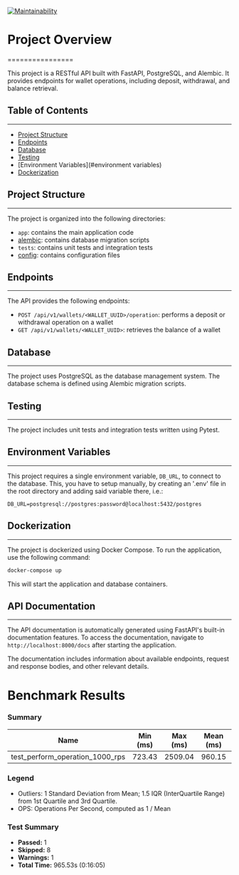 [![Maintainability](https://api.codeclimate.com/v1/badges/d95789b672a970f73666/maintainability)](https://codeclimate.com/github/Myakot/test_DjangoRest/maintainability)

# Project Overview
================

This project is a RESTful API built with FastAPI, PostgreSQL, and Alembic. It provides endpoints for wallet operations, including deposit, withdrawal, and balance retrieval.

## Table of Contents
---------------

* [Project Structure](#project-structure)
* [Endpoints](#endpoints)
* [Database](#database)
* [Testing](#testing)
* [Environment Variables](#environment variables)
* [Dockerization](#dockerization)

## Project Structure
-----------------

The project is organized into the following directories:

* `app`: contains the main application code
* [alembic](cci:4:///home/myakot/PycharmProjects/test_DjangoRest/requirements.txt:0:0-36:0): contains database migration scripts
* `tests`: contains unit tests and integration tests
* [config](cci:4:///home/myakot/PycharmProjects/test_DjangoRest/alembic/env.py:0:0-37:0): contains configuration files

## Endpoints
------------

The API provides the following endpoints:

* `POST /api/v1/wallets/<WALLET_UUID>/operation`: performs a deposit or withdrawal operation on a wallet
* `GET /api/v1/wallets/<WALLET_UUID>`: retrieves the balance of a wallet

## Database
------------

The project uses PostgreSQL as the database management system. The database schema is defined using Alembic migration scripts.

## Testing
------------

The project includes unit tests and integration tests written using Pytest.

## Environment Variables
------------

This project requires a single environment variable, `DB_URL`, to connect to the database.
This, you have to setup manually, by creating an '.env' file in the root directory and adding said variable there, i.e.:
```
DB_URL=postgresql://postgres:password@localhost:5432/postgres
```

## Dockerization
--------------

The project is dockerized using Docker Compose. To run the application, use the following command:

```bash
docker-compose up
```
This will start the application and database containers.

## API Documentation
------------

The API documentation is automatically generated using FastAPI's built-in documentation features. To access the documentation, navigate to `http://localhost:8000/docs` after starting the application.

The documentation includes information about available endpoints, request and response bodies, and other relevant details.


# Benchmark Results
### Summary

| Name | Min (ms) | Max (ms) | Mean (ms) | StdDev (ms) | Median (ms) | IQR (ms) | Outliers | OPS | Rounds | Iterations |
| --- | --- | --- | --- | --- | --- | --- | --- | --- | --- | --- |
| test_perform_operation_1000_rps | 723.43 | 2509.04 | 960.15 | 162.92 | 935.80 | 231.46 | 322;9 | 1.04 | 1000 | 1 |

### Legend

* Outliers: 1 Standard Deviation from Mean; 1.5 IQR (InterQuartile Range) from 1st Quartile and 3rd Quartile.
* OPS: Operations Per Second, computed as 1 / Mean

### Test Summary

* **Passed:** 1
* **Skipped:** 8
* **Warnings:** 1
* **Total Time:** 965.53s (0:16:05)